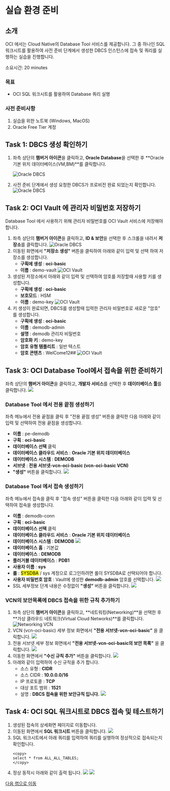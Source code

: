 # 실습 환경 준비

## 소개

OCI 에서는 Cloud Native의 Database Tool 서비스를 제공합니다. 
그 중 하나인 SQL 워크시트를 활용하여 사전 준비 단계에서 생성한 DBCS 인스턴스에 접속 및 쿼리를 실행하는 실습을 진행합니다.

소요시간: 20 minutes

### 목표

- OCI SQL 워크시트를 활용하여 Database 쿼리 실행

### 사전 준비사항

1. 실습을 위한 노트북 (Windows, MacOS)
1. Oracle Free Tier 계정

## Task 1: DBCS 생성 확인하기

1. 좌측 상단의 **햄버거 아이콘**을 클릭하고, **Oracle Database**을 선택한 후 **Oracle 기본 위치 데이터베이스(VM,BM)**를 클릭합니다.

   ![Oracle DBCS](images/oci-dbcs.png " ")
2. 사전 준비 단계에서 생성 요청한 DBCS가 프로비전 완료 되었는지 확인합니다.
   ![Oracle DBCS](images/oci-dbcs-check.png " ")

## Task 2: OCI Vault 에 관리자 비밀번호 저장하기
Database Tool 에서 사용하기 위해 관리자 비밀번호를 OCI Vault 서비스에 저장해야 합니다.

1. 좌측 상단의 **햄버거 아이콘**을 클릭하고, **ID & 보안**을 선택한 후 스크롤을 내려서 **저장소**를 클릭합니다.
   ![Oracle DBCS](images/oci-vaultZ.png " ")
2. 이동된 화면에서 **"저장소 생성"** 버튼을 클릭하여 아래와 같이 입력 및 선택 하여 저장소를 생성합니다.
   * **구획에 생성** : **oci-basic**
   * **이름** : demo-vault
   ![OCI Vault](images/oci-vault-create-1.png " ")
3. 생성된 저장소에서 아래와 같이 입력 및 선택하여 암호를 저장할때 사용할 키를 생성합니다.
   * **구획에 생성** : **oci-basic**
   * **보호모드** : HSM
   * **이름** : demo-key
   ![OCI Vault](images/oci-vault-create-2.png " ")
4. 키 생성이 완료되면, DBCS를 생성할때 입력한 관리자 비밀번호로 새로운 "암호" 를 생성합니다.
   * **구획에 생성** : **oci-basic**
   * **이름** : demodb-admin
   * **설명** : demodb 관리자 비밀번호
   * **암호화 키** : demo-key
   * **암호 유형 템플리트** : 일반 텍스트
   * **암호 콘텐츠** : WelCome12##
   ![OCI Vault](images/oci-vault-create-3.png " ")

## Task 3: OCI Database Tool에서 접속을 위한 준비하기
좌측 상단의 **햄버거 아이콘**을 클릭하고, **개발자 서비스**를 선택한 후 **데이터베이스 툴**를 클릭합니다.
![](images/oci-database-tool.png " ")

### Database Tool 에서 전용 끝점 생성하기
좌측 메뉴에서 전용 끝점을 클릭 후 "전용 끝점 생성" 버튼을 클릭한 다음 아래와 같이 입력 및 선택하여 전용 끝점을 생성합니다.
   * **이름** : pe-demodb
   * **구획** : **oci-basic**
   * **데이터베이스 선택** 클릭
   * **데이터베이스 클라우드 서비스** : **Oracle 기본 위치 데이터베이스**
   * **데이터베이스 시스템** : **DEMODB**
   * **서브넷** : **전용 서브넷-vcn-oci-basic (vcn-oci-basic VCN)**
   * **"생성"** 버튼을 클릭합니다.
  ![](images/oci-dbtool-private-endpoint-create-1.png " ")

### Database Tool 에서 접속 생성하기
좌측 메뉴에서 접속을 클릭 후 "접속 생성" 버튼을 클릭한 다음 아래와 같이 입력 및 선택하여 접속을 생성합니다.
  * **이름** : demodb-conn
  * **구획** : **oci-basic**
  * **데이터베이스 선택** 클릭
  * **데이터베이스 클라우드 서비스** : **Oracle 기본 위치 데이터베이스**
  * **데이터베이스 시스템** : **DEMODB**
    ![](images/oci-dbtool-conn-create-1.png " ")
  * **데이터베이스 홈** : 기본값
  * **데이터베이스** : **DEMODB**
  * **플러거블 데이터베이스** : **PDB1**
  * **사용자 이름** : **sys**
  * **롤** : <mark>SYSDBA</mark> / sys 계정으로 로그인하려면 롤이 SYSDBA로 선택되어야 합니다.
  * **사용자 비밀번호 암호** : Vault에 생성한 **demodb-admin** 암호를 선택합니다.
    ![](images/oci-dbtool-conn-create-2.png " ")
  * SSL 세부정보 단계 내용은 수정없이 **"생성"** 버튼을 클릭합니다.
    ![](images/oci-dbtool-conn-create-3.png " ")

### VCN의 보안목록에 DBCS 접속을 위한 규칙 추가하기
1. 좌측 상단의 **햄버거 아이콘**을 클릭하고, **네트워킹(Networking)**을 선택한 후 **가상 클라우드 네트워크(Virtual Cloud Networks)**를 클릭합니다.
   ![Networking VCN](images/oci-vcn.png " ")
2. VCN (vcn-oci-basic) 세부 정보 화면에서 **"전용 서브넷-vcn-oci-basic"** 을 클릭합니다.
   ![](images/oci-vcn-security-list-add-rule-1.png " ")
3. 전용 서브넷 세부 정보 화면에서 **"전용 서브넷-vcn-oci-basic의 보안 목록"** 을 클릭합니다.
   ![](images/oci-vcn-security-list-add-rule-2.png " ")
4. 이동한 화면에서 **"수신 규칙 추가"** 버튼을 클릭합니다.
   ![](images/oci-vcn-security-list-add-rule-3.png " ")
5. 아래와 같이 입력하여 수신 규칙을 추가 합니다.
   * 소스 유형 : **CIDR**
   * 소스 CIDR : **10.0.0.0/16**
   * IP 프로토콜 : **TCP**
   * 대상 포트 범위 : **1521**
   * 설명 : **DBCS 접속을 위한 보안규칙 입니다.**
   ![](images/oci-vcn-security-list-add-rule-4.png " ")
## Task 4: OCI SQL 워크시트로 DBCS 접속 및 테스트하기
1. 생성된 접속의 상세화면 페이지로 이동합니다.
2. 이동된 화면에서 **SQL 워크시트** 버튼을 클릭합니다.
   ![](images/oci-dbtool-conn-test-1.png " ")
3. SQL 워크시트에서 아래 쿼리를 입력하여 쿼리를 실행하여 정상적으로 접속되는지 확인합니다.
      ````shell
      <copy>
      select * from ALL_ALL_TABLES;
      </copy>
      ````
4. 정상 동작시 아래와 같이 출력 됩니다.
   ![](images/oci-dbtool-conn-test-2.png " ")
   ![](images/oci-dbtool-conn-test-3.png " ")

[다음 랩으로 이동](#next)